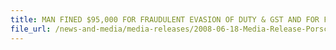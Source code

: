 ```yaml
---
title: MAN FINED $95,000 FOR FRAUDULENT EVASION OF DUTY & GST AND FOR FURNISHING FALSE INFORMATION ON IMPORT OF A PORSCHE CAYMAN MOTOR CAR
file_url: /news-and-media/media-releases/2008-06-18-Media-Release-Porsche.pdf
---
```

